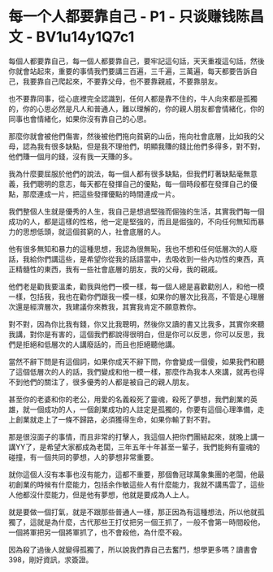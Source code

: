 # 每一个人都要靠自己 - P1 - 只谈赚钱陈昌文 - BV1u14y1Q7c1

每個人都要靠自己，每一個人都要靠自己，要牢記這句話，天天重複這句話，然後你就會站起來，重要的事情我們要講三百遍，三千遍，三萬遍，每天都要告訴自己，我要靠自己爬起來，不要靠父母，也不要靠親戚，不要靠朋友。

也不要靠同事，從心底裡完全認識到，任何人都是靠不住的，牛人向來都是孤獨的，你的心思必然是凡人和普通人，難以理解的，你的親人朋友都會情緒化，你的同事也會情緒化，如果你沒有靠自己的心思。

那麼你就會被他們傷害，然後被他們拖向貧窮的山岳，拖向社會底層，比如我的父母，認為我有很多缺點，但是我不理他們，明顯我賺的錢比他們多得多，對不對，他們賺一個月的錢，沒有我一天賺的多。

我為什麼要屈服於他們的說法，每一個人都有很多缺點，但我們盯著缺點毫無意義，我們聰明的意志，每天都在發揮自己的優點，每一個時段都在發揮自己的優點，那麼連成一片，把這些發揮優點的時間連成一片。

我們整個人生就是優秀的人生，我自己是想過堅強而倔強的生活，其實我們每一個成功的人，都是這樣的性格，他一定是堅強的，而且是倔強的，不向任何無知而暴力的思想低頭，就這個貧窮的人，社會底層的人。

他有很多無知和暴力的這種思想，我認為很無恥，我也不想和任何低層次的人廢話，我給你們講這些，是希望你從我的話語當中，去吸收到一些內功性的東西，真正精髓性的東西，我有一些社會底層的朋友，我的父母，我的親戚。

他們老是勸我要溫柔，勸我與他們一模一樣，每一個人總是喜歡勸別人，和他一模一樣，包括我，我也在勸你們跟我一模一樣，如果你的層次比我高，不管是心理層次還是經濟層次，我建議你來教我，其實我肯定不願意教你。

對不對，因為你比我有錢，你又比我聰明，然後你又讀的書又比我多，其實你來聽我講，對你是有害的，這個我們都說得很明白，但是你可以反思，你可以反思，我們是拒絕和低層次的人講廢話的，而且也拒絕聽他講。

當然不辭下問是有這個詞，如果你成天不辭下問，你會變成一個傻，如果我們和聽了這個低層次的人的話，我們變成和他一模一樣，那麼作為我本人來講，就再也得不到他們的關注了，很多優秀的人都是被自己的親人朋友。

甚至你的老婆和你的老公，用愛的名義殺死了靈魂，殺死了夢想，我們創業的英雄，就一個成功的人，一個創業成功的人註定是孤獨的，你要有這個心理準備，走上創業就走上了一條不歸路，必須獲得生命，如果你輸了對不對。

那是很沒面子的事情，而且非常的打擊人，我這個人把你們團結起來，就晚上講一講YY了，是希望大家都成為老闆，三年五年十年甚至一輩子，我們能夠有靈魂的碰撞，有一個共同的夢想，人的夢想非常重要。

就你這個人沒有本事也沒有能力，這都不重要，那個魯冠球萬象集團的老闆，他最初創業的時候有什麼能力，包括余作敏這些人有什麼能力，我就不講馬雲了，這些人他都沒什麼能力，但是他有夢想，他就是要成為人上人。

就是要做一個打氣，就是不跟那些普通人一樣，那正因為有這種想法，所以他就孤獨了，這就是為什麼，古代那些王打仗把另一個王抓了，一般不會第一時間殺他，一個將軍把另一個將軍抓了，也不會殺他，為什麼不殺。

因為殺了過後人就變得孤獨了，所以說我們靠自己去奮鬥，想學更多嗎？讀書會398，剛好資訊，求簽證。